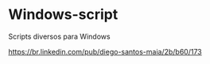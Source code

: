 # Windows-script

Scripts diversos para Windows

https://br.linkedin.com/pub/diego-santos-maia/2b/b60/173
